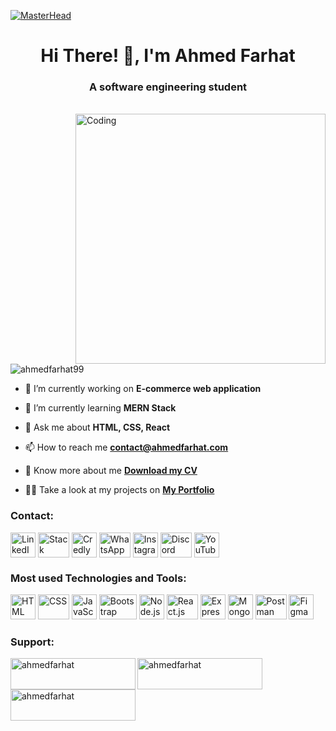 [![MasterHead](https://res.cloudinary.com/rooot/image/upload/v1680246088/Portfolio/profile/Banner_aqw2fx.gif)](https://ahmedfarhat.com)
<h1 align="center">Hi There! 👋, I'm <span title="ROOT">Ahmed Farhat</span></h1>
<h3 align="center">A software engineering student</h3>
<br>
<img align="right" alt="Coding" width="400" src="https://res.cloudinary.com/rooot/image/upload/v1665971668/Portfolio/myPicture_q65fo9.png">

<p align="left"> <img src="https://komarev.com/ghpvc/?username=ahmedfarhat99&label=Profile%20views&color=0e75b6&style=flat" alt="ahmedfarhat99" /> </p>

- 🔭 I’m currently working on **E-commerce web application**

- 🌱 I’m currently learning **MERN Stack**

- 💬 Ask me about **HTML, CSS, React**

- 📫 How to reach me **contact@ahmedfarhat.com**

- 📄 Know more about me [**Download my CV**](https://en-cv.ahmedfarhat.com)

- 👨‍💻 Take a look at my projects on [**My Portfolio**](https://ahmedfarhat.com/portfolio)


<h3 align="left">Contact:</h3>
<p align="left">
<a href="https://www.linkedin.com/in/ahmedfarhat99/" target="_blank" rel="noreferrer" title="LinkedIn"><img align="center" src="https://res.cloudinary.com/rooot/image/upload/v1680248430/Portfolio/profile/contact/linkedin_du8yzr.svg" alt="LinkedIn" height="40" width="40" /></a>
<a href="https://stackoverflow.com/users/15625010/ahmed-farhat" target="_blank" rel="noreferrer" title="Stack Overflow"><img align="center" src="https://res.cloudinary.com/rooot/image/upload/v1680248507/Portfolio/profile/contact/stack-overflow_j5r35h.svg" alt="Stack Overflow" height="40" width="50" /></a>
<a href="https://www.credly.com/users/ahmedfarhat/badges" target="_blank" rel="noreferrer" title="Credly"><img align="center" src="https://res.cloudinary.com/rooot/image/upload/v1680248430/Portfolio/profile/contact/credly_dyimyh.svg" alt="Credly" height="40" width="40" /></a>
<a href="https://wa.me/21654436840" target="_blank" rel="noreferrer" title="WhatsApp"><img align="center" src="https://res.cloudinary.com/rooot/image/upload/v1680248430/Portfolio/profile/contact/whatsapp_fyzny0.svg" alt="WhatsApp" height="40" width="50" /></a>
<a href="https://www.instagram.com/ahmed.farhat__/" target="_blank" rel="noreferrer" title="Instagram"><img align="center" src="https://res.cloudinary.com/rooot/image/upload/v1680248431/Portfolio/profile/contact/instagram_urgxpn.svg" alt="Instagram" height="40" width="40" /></a>
<a href="https://alpha.ahmedfarhat.com" target="_blank" rel="noreferrer" title="Discord Server"><img align="center" src="https://res.cloudinary.com/rooot/image/upload/v1680249273/Portfolio/profile/contact/discord_td1qzc.svg" alt="Discord" height="40" width="50" /></a>
<a href="https://www.youtube.com/channel/UCgqJJ2ZBRUrAuhCXXO5vYxg" target="_blank" rel="noreferrer" title="YouTube"><img align="center" src="https://res.cloudinary.com/rooot/image/upload/v1680290135/Portfolio/profile/contact/youtube_c4dwpm.svg" alt="YouTube" height="40" width="40" /></a>
</p>


<h3 align="left">Most used Technologies and Tools:</h3>
<p align="left">
<img src="https://res.cloudinary.com/rooot/image/upload/v1680257553/Portfolio/profile/technologies/html_dfn7zc.svg" alt="HTML" title="HTML" width="40" height="40"/>
<img src="https://res.cloudinary.com/rooot/image/upload/v1680257553/Portfolio/profile/technologies/css_dahv7e.svg" alt="CSS" title="CSS" width="50" height="40"/>
<img src="https://res.cloudinary.com/rooot/image/upload/v1680257553/Portfolio/profile/technologies/javascript_bd9odo.svg" alt="JavaScript" title="JavaScript" width="40" height="40"/>
<img src="https://res.cloudinary.com/rooot/image/upload/v1680320998/Portfolio/profile/technologies/bootstrap_nuswui.svg" alt="Bootstrap" title="Bootstrap" width="60" height="40"/>
<img src="https://res.cloudinary.com/rooot/image/upload/v1680257554/Portfolio/profile/technologies/nodejs_pry9q9.svg" alt="Node.js" title="Node.js" width="40" height="40"/>
<img src="https://res.cloudinary.com/rooot/image/upload/v1680257555/Portfolio/profile/technologies/react_b0oyya.svg" alt="React.js" title="React.js" width="50" height="40"/>
<img src="https://res.cloudinary.com/rooot/image/upload/v1680257553/Portfolio/profile/technologies/expressjs_slx2hk.svg" alt="Express.js" title="Express.js" width="40" height="40"/>
<img src="https://res.cloudinary.com/rooot/image/upload/v1680257554/Portfolio/profile/technologies/mongodb_mb8zos.svg" alt="MongoDB" title="MongoDB" width="40" height="40"/>
<img src="https://res.cloudinary.com/rooot/image/upload/v1680257554/Portfolio/profile/technologies/postman_qahqyi.svg" alt="Postman" title="Postman" width="50" height="40"/>
<img src="https://res.cloudinary.com/rooot/image/upload/v1680257553/Portfolio/profile/technologies/figma_awl6zr.svg" alt="Figma" title="Figma" width="40" height="40"/>
</p>


<h3 align="left">Support:</h3>
<p>
<a href="https://www.buymeacoffee.com/ahmedfarhat"><img align="left" src="https://res.cloudinary.com/rooot/image/upload/v1680252323/Portfolio/profile/support/paypal_ln1dmf.png" height="50" width="200" alt="ahmedfarhat" /></a>
<a href="https://www.buymeacoffee.com/ahmedfarhat"><img align="left" src="https://res.cloudinary.com/rooot/image/upload/v1680253188/Portfolio/profile/support/bakchich_s4elxo.png" height="50" width="200" alt="ahmedfarhat" /></a>
<a href="https://www.buymeacoffee.com/ahmedfarhat"><img align="left" src="https://res.cloudinary.com/rooot/image/upload/v1680252323/Portfolio/profile/support/buymeacoffee_cp5tuc.png" height="50" width="200" alt="ahmedfarhat" /></a>
</p>
<br><br>
